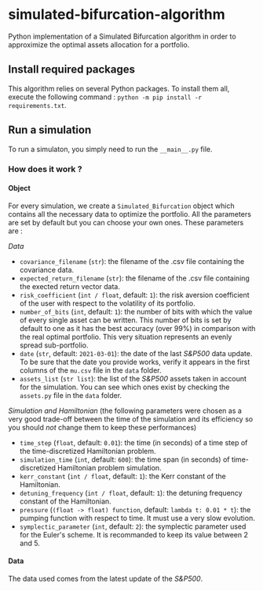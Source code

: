 # simulated-bifurcation-algorithm
Python implementation of a Simulated Bifurcation algorithm in order to approximize the optimal assets allocation for a portfolio.

## Install required packages
This algorithm relies on several Python packages. To install them all, execute the following command : ```python -m pip install -r requirements.txt```.

## Run a simulation
To run a simulaton, you simply need to run the ```__main__.py``` file.

### How does it work ?

#### Object
For every simulation, we create a ```Simulated_Bifurcation``` object which contains all the necessary data to optimize the portfolio. All the parameters are set by default but you can choose your own ones. These parameters are : 

*Data*

- ```covariance_filename``` (```str```): the filename of the .csv file containing the covariance data. 
- ```expected_return_filename``` (```str```): the filename of the .csv file containing the exected return vector data. 
- ```risk_coefficient``` (```int / float```, default: ```1```): the risk aversion coefficient of the user with respect to the volatility of its portfolio. 
- ```number_of_bits``` (```int```, default: ```1```): the number of bits with which the value of every single asset can be written. This number of bits is set by default to one as it has the best accuracy (over 99%) in comparison with the real optimal portfolio. This very situation represents an evenly spread sub-portfolio.
- ```date``` (```str```,  default: ```2021-03-01```): the date of the last *S&P500* data update. To be sure that the date you provide works, verify it appears in the first columns of the ```mu.csv``` file in the ```data``` folder.
- ```assets_list``` (```str list```): the list of the *S&P500* assets taken in account for the simulation. You can see which ones exist by checking the ```assets.py``` file in the ```data``` folder.

*Simulation and Hamiltonian* (the following parameters were chosen as a very good trade-off between the time of the simulation and its efficiency so you should *not* change them to keep these performances)

- ```time_step``` (```float```, default: ```0.01```): the time (in seconds) of a time step of the time-discretized Hamiltonian problem. 
- ```simulation_time``` (```int```, default: ```600```): the time span (in seconds) of time-discretized Hamiltonian problem simulation. 
- ```kerr_constant``` (```int / float```, default: ```1```): the Kerr constant of the Hamiltonian. 
- ```detuning_frequency``` (```int / float```, default: ```1```): the detuning frequency constant of the Hamiltonian. 
- ```pressure``` (```(float -> float) function```, default: ```lambda t: 0.01 * t```): the pumping function with respect to time. It must use a very slow evolution.
- ```symplectic_parameter``` (```int```, default: ```2```): the symplectic parameter used for the Euler's scheme. It is recommanded to keep its value between 2 and 5.

#### Data
The data used comes from the latest update of the *S&P500*. 
